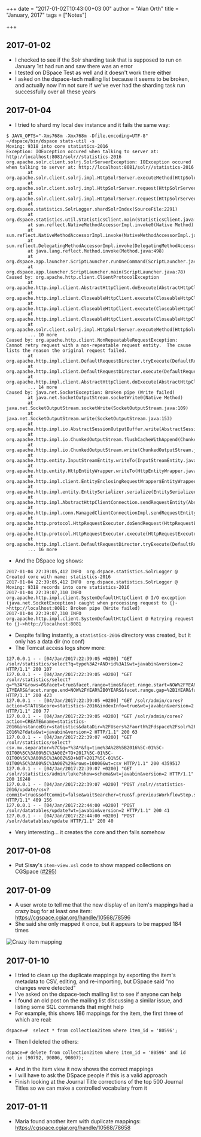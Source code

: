 +++
date = "2017-01-02T10:43:00+03:00"
author = "Alan Orth"
title = "January, 2017"
tags = ["Notes"]

+++
## 2017-01-02

- I checked to see if the Solr sharding task that is supposed to run on January 1st had run and saw there was an error
- I tested on DSpace Test as well and it doesn't work there either
- I asked on the dspace-tech mailing list because it seems to be broken, and actually now I'm not sure if we've ever had the sharding task run successfully over all these years

## 2017-01-04

- I tried to shard my local dev instance and it fails the same way:

```
$ JAVA_OPTS="-Xms768m -Xmx768m -Dfile.encoding=UTF-8" ~/dspace/bin/dspace stats-util -s
Moving: 9318 into core statistics-2016
Exception: IOException occured when talking to server at: http://localhost:8081/solr//statistics-2016
org.apache.solr.client.solrj.SolrServerException: IOException occured when talking to server at: http://localhost:8081/solr//statistics-2016
        at org.apache.solr.client.solrj.impl.HttpSolrServer.executeMethod(HttpSolrServer.java:566)
        at org.apache.solr.client.solrj.impl.HttpSolrServer.request(HttpSolrServer.java:210)
        at org.apache.solr.client.solrj.impl.HttpSolrServer.request(HttpSolrServer.java:206)
        at org.dspace.statistics.SolrLogger.shardSolrIndex(SourceFile:2291)
        at org.dspace.statistics.util.StatisticsClient.main(StatisticsClient.java:106)
        at sun.reflect.NativeMethodAccessorImpl.invoke0(Native Method)
        at sun.reflect.NativeMethodAccessorImpl.invoke(NativeMethodAccessorImpl.java:62)
        at sun.reflect.DelegatingMethodAccessorImpl.invoke(DelegatingMethodAccessorImpl.java:43)
        at java.lang.reflect.Method.invoke(Method.java:498)
        at org.dspace.app.launcher.ScriptLauncher.runOneCommand(ScriptLauncher.java:226)
        at org.dspace.app.launcher.ScriptLauncher.main(ScriptLauncher.java:78)
Caused by: org.apache.http.client.ClientProtocolException
        at org.apache.http.impl.client.AbstractHttpClient.doExecute(AbstractHttpClient.java:867)
        at org.apache.http.impl.client.CloseableHttpClient.execute(CloseableHttpClient.java:82)
        at org.apache.http.impl.client.CloseableHttpClient.execute(CloseableHttpClient.java:106)
        at org.apache.http.impl.client.CloseableHttpClient.execute(CloseableHttpClient.java:57)
        at org.apache.solr.client.solrj.impl.HttpSolrServer.executeMethod(HttpSolrServer.java:448)
        ... 10 more
Caused by: org.apache.http.client.NonRepeatableRequestException: Cannot retry request with a non-repeatable request entity.  The cause lists the reason the original request failed.
        at org.apache.http.impl.client.DefaultRequestDirector.tryExecute(DefaultRequestDirector.java:659)
        at org.apache.http.impl.client.DefaultRequestDirector.execute(DefaultRequestDirector.java:487)
        at org.apache.http.impl.client.AbstractHttpClient.doExecute(AbstractHttpClient.java:863)
        ... 14 more
Caused by: java.net.SocketException: Broken pipe (Write failed)
        at java.net.SocketOutputStream.socketWrite0(Native Method)
        at java.net.SocketOutputStream.socketWrite(SocketOutputStream.java:109)
        at java.net.SocketOutputStream.write(SocketOutputStream.java:153)
        at org.apache.http.impl.io.AbstractSessionOutputBuffer.write(AbstractSessionOutputBuffer.java:181)
        at org.apache.http.impl.io.ChunkedOutputStream.flushCacheWithAppend(ChunkedOutputStream.java:124)
        at org.apache.http.impl.io.ChunkedOutputStream.write(ChunkedOutputStream.java:181)
        at org.apache.http.entity.InputStreamEntity.writeTo(InputStreamEntity.java:132)
        at org.apache.http.entity.HttpEntityWrapper.writeTo(HttpEntityWrapper.java:89)
        at org.apache.http.impl.client.EntityEnclosingRequestWrapper$EntityWrapper.writeTo(EntityEnclosingRequestWrapper.java:108)
        at org.apache.http.impl.entity.EntitySerializer.serialize(EntitySerializer.java:117)
        at org.apache.http.impl.AbstractHttpClientConnection.sendRequestEntity(AbstractHttpClientConnection.java:265)
        at org.apache.http.impl.conn.ManagedClientConnectionImpl.sendRequestEntity(ManagedClientConnectionImpl.java:203)
        at org.apache.http.protocol.HttpRequestExecutor.doSendRequest(HttpRequestExecutor.java:236)
        at org.apache.http.protocol.HttpRequestExecutor.execute(HttpRequestExecutor.java:121)
        at org.apache.http.impl.client.DefaultRequestDirector.tryExecute(DefaultRequestDirector.java:685)
        ... 16 more
```

- And the DSpace log shows:

```
2017-01-04 22:39:05,412 INFO  org.dspace.statistics.SolrLogger @ Created core with name: statistics-2016
2017-01-04 22:39:05,412 INFO  org.dspace.statistics.SolrLogger @ Moving: 9318 records into core statistics-2016
2017-01-04 22:39:07,310 INFO  org.apache.http.impl.client.SystemDefaultHttpClient @ I/O exception (java.net.SocketException) caught when processing request to {}->http://localhost:8081: Broken pipe (Write failed)
2017-01-04 22:39:07,310 INFO  org.apache.http.impl.client.SystemDefaultHttpClient @ Retrying request to {}->http://localhost:8081
```

- Despite failing instantly, a `statistics-2016` directory was created, but it only has a data dir (no conf)
- The Tomcat access logs show more:

```
127.0.0.1 - - [04/Jan/2017:22:39:05 +0200] "GET /solr/statistics/select?q=type%3A2+AND+id%3A1&wt=javabin&version=2 HTTP/1.1" 200 107
127.0.0.1 - - [04/Jan/2017:22:39:05 +0200] "GET /solr/statistics/select?q=*%3A*&rows=0&facet=true&facet.range=time&facet.range.start=NOW%2FYEAR-17YEARS&facet.range.end=NOW%2FYEAR%2B0YEARS&facet.range.gap=%2B1YEAR&facet.mincount=1&wt=javabin&version=2 HTTP/1.1" 200 423
127.0.0.1 - - [04/Jan/2017:22:39:05 +0200] "GET /solr/admin/cores?action=STATUS&core=statistics-2016&indexInfo=true&wt=javabin&version=2 HTTP/1.1" 200 77
127.0.0.1 - - [04/Jan/2017:22:39:05 +0200] "GET /solr/admin/cores?action=CREATE&name=statistics-2016&instanceDir=statistics&dataDir=%2FUsers%2Faorth%2Fdspace%2Fsolr%2Fstatistics-2016%2Fdata&wt=javabin&version=2 HTTP/1.1" 200 63
127.0.0.1 - - [04/Jan/2017:22:39:07 +0200] "GET /solr/statistics/select?csv.mv.separator=%7C&q=*%3A*&fq=time%3A%28%5B2016%5C-01%5C-01T00%5C%3A00%5C%3A00Z+TO+2017%5C-01%5C-01T00%5C%3A00%5C%3A00Z%5D+NOT+2017%5C-01%5C-01T00%5C%3A00%5C%3A00Z%29&rows=10000&wt=csv HTTP/1.1" 200 4359517
127.0.0.1 - - [04/Jan/2017:22:39:07 +0200] "GET /solr/statistics/admin/luke?show=schema&wt=javabin&version=2 HTTP/1.1" 200 16248
127.0.0.1 - - [04/Jan/2017:22:39:07 +0200] "POST /solr//statistics-2016/update/csv?commit=true&softCommit=false&waitSearcher=true&f.previousWorkflowStep.split=true&f.previousWorkflowStep.separator=%7C&f.previousWorkflowStep.encapsulator=%22&f.actingGroupId.split=true&f.actingGroupId.separator=%7C&f.actingGroupId.encapsulator=%22&f.containerCommunity.split=true&f.containerCommunity.separator=%7C&f.containerCommunity.encapsulator=%22&f.range.split=true&f.range.separator=%7C&f.range.encapsulator=%22&f.containerItem.split=true&f.containerItem.separator=%7C&f.containerItem.encapsulator=%22&f.p_communities_map.split=true&f.p_communities_map.separator=%7C&f.p_communities_map.encapsulator=%22&f.ngram_query_search.split=true&f.ngram_query_search.separator=%7C&f.ngram_query_search.encapsulator=%22&f.containerBitstream.split=true&f.containerBitstream.separator=%7C&f.containerBitstream.encapsulator=%22&f.owningItem.split=true&f.owningItem.separator=%7C&f.owningItem.encapsulator=%22&f.actingGroupParentId.split=true&f.actingGroupParentId.separator=%7C&f.actingGroupParentId.encapsulator=%22&f.text.split=true&f.text.separator=%7C&f.text.encapsulator=%22&f.simple_query_search.split=true&f.simple_query_search.separator=%7C&f.simple_query_search.encapsulator=%22&f.owningComm.split=true&f.owningComm.separator=%7C&f.owningComm.encapsulator=%22&f.owner.split=true&f.owner.separator=%7C&f.owner.encapsulator=%22&f.filterquery.split=true&f.filterquery.separator=%7C&f.filterquery.encapsulator=%22&f.p_group_map.split=true&f.p_group_map.separator=%7C&f.p_group_map.encapsulator=%22&f.actorMemberGroupId.split=true&f.actorMemberGroupId.separator=%7C&f.actorMemberGroupId.encapsulator=%22&f.bitstreamId.split=true&f.bitstreamId.separator=%7C&f.bitstreamId.encapsulator=%22&f.group_name.split=true&f.group_name.separator=%7C&f.group_name.encapsulator=%22&f.p_communities_name.split=true&f.p_communities_name.separator=%7C&f.p_communities_name.encapsulator=%22&f.query.split=true&f.query.separator=%7C&f.query.encapsulator=%22&f.workflowStep.split=true&f.workflowStep.separator=%7C&f.workflowStep.encapsulator=%22&f.containerCollection.split=true&f.containerCollection.separator=%7C&f.containerCollection.encapsulator=%22&f.complete_query_search.split=true&f.complete_query_search.separator=%7C&f.complete_query_search.encapsulator=%22&f.p_communities_id.split=true&f.p_communities_id.separator=%7C&f.p_communities_id.encapsulator=%22&f.rangeDescription.split=true&f.rangeDescription.separator=%7C&f.rangeDescription.encapsulator=%22&f.group_id.split=true&f.group_id.separator=%7C&f.group_id.encapsulator=%22&f.bundleName.split=true&f.bundleName.separator=%7C&f.bundleName.encapsulator=%22&f.ngram_simplequery_search.split=true&f.ngram_simplequery_search.separator=%7C&f.ngram_simplequery_search.encapsulator=%22&f.group_map.split=true&f.group_map.separator=%7C&f.group_map.encapsulator=%22&f.owningColl.split=true&f.owningColl.separator=%7C&f.owningColl.encapsulator=%22&f.p_group_id.split=true&f.p_group_id.separator=%7C&f.p_group_id.encapsulator=%22&f.p_group_name.split=true&f.p_group_name.separator=%7C&f.p_group_name.encapsulator=%22&wt=javabin&version=2 HTTP/1.1" 409 156
127.0.0.1 - - [04/Jan/2017:22:44:00 +0200] "POST /solr/datatables/update?wt=javabin&version=2 HTTP/1.1" 200 41
127.0.0.1 - - [04/Jan/2017:22:44:00 +0200] "POST /solr/datatables/update HTTP/1.1" 200 40
```

- Very interesting... it creates the core and then fails somehow

## 2017-01-08

- Put Sisay's `item-view.xsl` code to show mapped collections on CGSpace ([#295](https://github.com/ilri/DSpace/pull/295))

## 2017-01-09

- A user wrote to tell me that the new display of an item's mappings had a crazy bug for at least one item: https://cgspace.cgiar.org/handle/10568/78596
- She said she only mapped it once, but it appears to be mapped 184 times

![Crazy item mapping](/cgspace-notes/2017/01/mapping-crazy-duplicate.png)

## 2017-01-10

- I tried to clean up the duplicate mappings by exporting the item's metadata to CSV, editing, and re-importing, but DSpace said "no changes were detected"
- I've asked on the dspace-tech mailing list to see if anyone can help
- I found an old post on the mailing list discussing a similar issue, and listing some SQL commands that might help
- For example, this shows 186 mappings for the item, the first three of which are real:

```
dspace=#  select * from collection2item where item_id = '80596';
```

- Then I deleted the others:

```
dspace=# delete from collection2item where item_id = '80596' and id not in (90792, 90806, 90807);
```

- And in the item view it now shows the correct mappings
- I will have to ask the DSpace people if this is a valid approach
- Finish looking at the Journal Title corrections of the top 500 Journal Titles so we can make a controlled vocabulary from it

## 2017-01-11

- Maria found another item with duplicate mappings: https://cgspace.cgiar.org/handle/10568/78658
